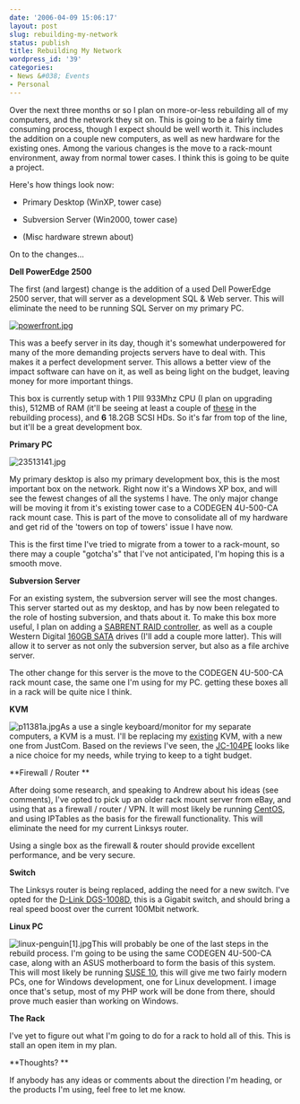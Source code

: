 ```yaml
---
date: '2006-04-09 15:06:17'
layout: post
slug: rebuilding-my-network
status: publish
title: Rebuilding My Network
wordpress_id: '39'
categories:
- News &#038; Events
- Personal
---
```


Over the next three months or so I plan on more-or-less rebuilding all of my computers, and the network they sit on. This is going to be a fairly time consuming process, though I expect should be well worth it. This includes the addition on a couple new computers, as well as new hardware for the existing ones. Among the various changes is the move to a rack-mount environment, away from normal tower cases. I think this is going to be quite a project.

Here's how things look now:



	
  * Primary Desktop (WinXP, tower case)

	
  * Subversion Server (Win2000, tower case)

	
  * (Misc hardware strewn about)


On to the changes...

**Dell PowerEdge 2500**

The first (and largest) change is the addition of a used Dell PowerEdge 2500 server, that will server as a development SQL & Web server. This will eliminate the need to be running SQL Server on my primary PC.

[![powerfront.jpg](http://adamcaudill.com/files/2006/04/powerfront.thumbnail.jpg) ](http://adamcaudill.com/files/2006/04/powerfront.jpg)

This was a beefy server in its day, though it's somewhat underpowered for many of the more demanding projects servers have to deal with. This makes it a perfect development server. This allows a better view of the impact software can have on it, as well as being light on the budget, leaving money for more important things.

This box is currently setup with 1 PIII 933Mhz CPU (I plan on upgrading this), 512MB of RAM (it'll be seeing at least a couple of [these](http://www.newegg.com/Product/Product.asp?Item=N82E16820999201) in the rebuilding process), and **6** 18.2GB SCSI HDs. So it's far from top of the line, but it'll be a great development box.

**Primary PC**

![23513141.jpg](http://adamcaudill.com/files/2006/04/23513141.jpg)

My primary desktop is also my primary development box, this is the most important box on the network. Right now it's a Windows XP box, and will see the fewest changes of all the systems I have. The only major change will be moving it from it's existing tower case to a CODEGEN 4U-500-CA rack mount case. This is part of the move to consolidate all of my hardware and get rid of the 'towers on top of towers' issue I have now.

This is the first time I've tried to migrate from a tower to a rack-mount, so there may a couple "gotcha's" that I've not anticipated, I'm hoping this is a smooth move.

**Subversion Server**

For an existing system, the subversion server will see the most changes. This server started out as my desktop, and has by now been relegated to the role of hosting subversion, and thats about it. To make this box more useful, I plan on adding a [SABRENT RAID controller](http://www.newegg.com/Product/Product.asp?Item=N82E16816220001), as well as a couple Western Digital [160GB SATA](http://www.westerndigital.com/en/products/Products.asp?DriveID=137) drives (I'll add a couple more latter). This will allow it to server as not only the subversion server, but also as a file archive server.

The other change for this server is the move to the CODEGEN 4U-500-CA rack mount case, the same one I'm using for my PC. getting these boxes all in a rack will be quite nice I think.

**KVM**

![p11381a.jpg](http://adamcaudill.com/files/2006/04/p11381a.thumbnail.jpg)As a use a single keyboard/monitor for my separate computers, a KVM is a must. I'll be replacing my [existing](http://adamcaudill.com/files/2006/04/FUL1_F1DL102P.jpg) KVM, with a new one from JustCom. Based on the reviews I've seen, the [JC-104PE](http://www.newegg.com/Product/Product.asp?Item=N82E16817107056) looks like a nice choice for my needs, while trying to keep to a tight budget.

**Firewall / Router
**

After doing some research, and speaking to Andrew about his ideas (see comments), I've opted to pick up an older rack mount server from eBay, and using that as a firewall / router / VPN. It will most likely be running [CentOS](http://www.centos.org/), and using IPTables as the basis for the firewall functionality. This will eliminate the need for my current Linksys router.

Using a single box as the firewall & router should provide excellent performance, and be very secure.

**Switch**

The Linksys router is being replaced, adding the need for a new switch. I've opted for the [D-Link DGS-1008D](http://www.newegg.com/Product/Product.asp?Item=N82E16817111021), this is a Gigabit switch, and should bring a real speed boost over the current 100Mbit network.

**Linux PC**

![linux-penguin[1].jpg](http://adamcaudill.com/files/2006/04/linux-penguin%5B1%5D.thumbnail.jpg)This will probably be one of the last steps in the rebuild process. I'm going to be using the same CODEGEN 4U-500-CA case, along with an ASUS motherboard to form the basis of this system. This will most likely be running [SUSE 10](http://www.novell.com/products/desktop/preview.html), this will give me two fairly modern PCs, one for Windows development, one for Linux development. I image once that's setup, most of my PHP work will be done from there, should prove much easier than working on Windows.

**The Rack**

I've yet to figure out what I'm going to do for a rack to hold all of this. This is stall an open item in my plan.

**Thoughts? **

If anybody has any ideas or comments about the direction I'm heading, or the products I'm using, feel free to let me know.
